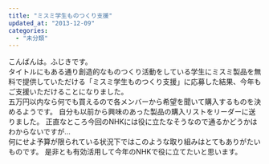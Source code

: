 ```yaml
---
title: "ミスミ学生ものつくり支援"
updated_at: "2013-12-09"
categories: 
  - "未分類"
---
```


こんばんは。ふじきです。  
タイトルにもある通り創造的なものつくり活動をしている学生にミスミ製品を無料で提供していただける「ミスミ学生ものつくり支援」に応募した結果、今年もご支援いただけることになりました。  
五万円以内なら何でも買えるので各メンバーから希望を聞いて購入するものを決めるようです。 自分も以前から興味のあった製品の購入リストをリーダーに送りました。 正直なところ今回のNHKには役に立たなそうなので通るかどうかはわからないですが…  
何にせよ予算が限られている状況下ではこのような取り組みはとてもありがたいものです。 是非とも有効活用して今年のNHKで役に立てたいと思います。
